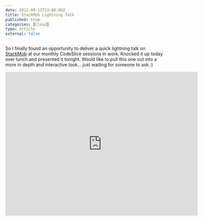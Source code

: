 ```yaml
---
date: 2012-09-12T23:00:00Z
title: StackMob Lightning Talk
published: true
categories: [Cloud]
type: article
external: false
---
```

So I finally found an opportunity to deliver a quick lightning talk on [StackMob](http://stackmob.com) at our
monthly CodeSlice sessions in work.  Knocked it up today over lunch and presented it tonight.  Would like to
pull this one out into a more in depth and interactive look... just waiting for someone to ask :)

<iframe src="https://player.vimeo.com/video/49405807?title=0&amp;byline=0&amp;portrait=0&amp;color=ffffff" width="600" height="450" frameborder="0" webkitAllowFullScreen mozallowfullscreen allowFullScreen></iframe>

<script async class="speakerdeck-embed" data-id="5051d07ffe08c30002031d18" data-ratio="1.3333333333333333" src="//speakerdeck.com/assets/embed.js"></script>